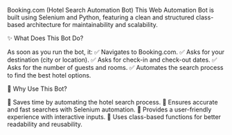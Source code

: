 Booking.com (Hotel Search Automation Bot)
This Web Automation Bot is built using Selenium and Python, featuring a clean and structured class-based architecture for maintainability and scalability.

✨ What Does This Bot Do?

As soon as you run the bot, it:
✅ Navigates to Booking.com.
✅ Asks for your destination (city or location).
✅ Asks for check-in and check-out dates.
✅ Asks for the number of guests and rooms.
✅ Automates the search process to find the best hotel options.

🚀 Why Use This Bot?

🔹 Saves time by automating the hotel search process.
🔹 Ensures accurate and fast searches with Selenium automation.
🔹 Provides a user-friendly experience with interactive inputs.
🔹 Uses class-based functions for better readability and reusability.
